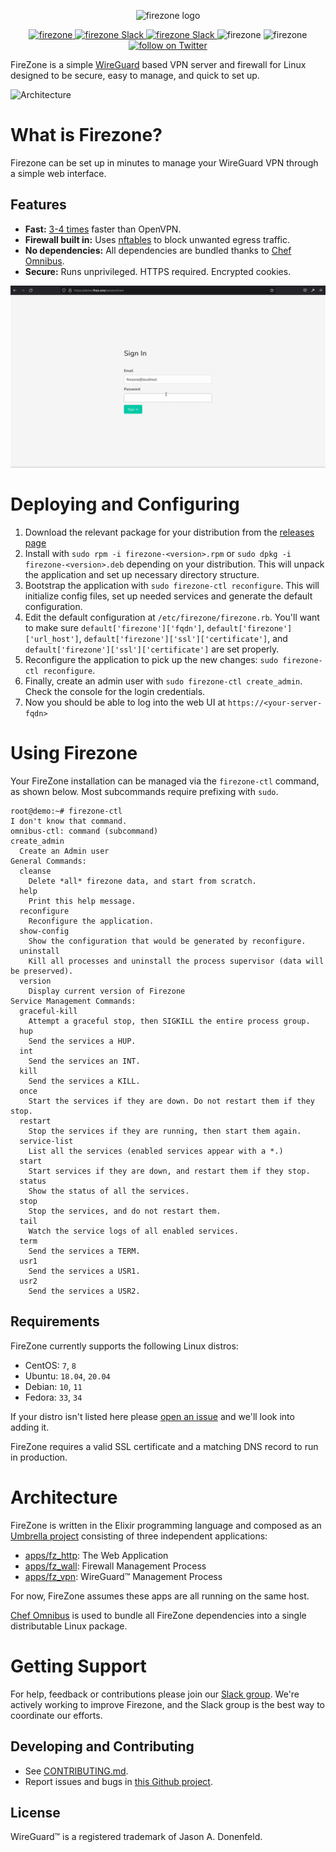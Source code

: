 <p align="center">
  <img src="https://user-images.githubusercontent.com/167144/134594125-fadeac64-990e-4d6f-9e69-8a04487e00e0.png" alt="firezone logo" width="500"/>
</p>
<p align="center">
  <a href="https://github.com/firezone">
    <img src="https://img.shields.io/badge/firezone-beta v0.0.5-red" alt="firezone" />
  </a>
  <a href="https://e04kusl9oz5.typeform.com/to/zahKLf3d">
    <img src="https://img.shields.io/static/v1?logo=openbugbounty&logoColor=959DA5&label=feedback&labelColor=333a41&message=submit&color=3AC358" alt="firezone Slack" />
  </a>
  <a href="https://e04kusl9oz5.typeform.com/to/rpMtkZw4">
    <img src="https://img.shields.io/static/v1?logo=slack&logoColor=959DA5&label=community&labelColor=333a41&message=join&color=611f69" alt="firezone Slack" />
  </a>
  <img src="https://img.shields.io/static/v1?logo=github&logoColor=959DA5&label=Test&labelColor=333a41&message=passing&color=3AC358" alt="firezone" />
  <img src="https://img.shields.io/static/v1?label=coverage&labelColor=333a41&message=66%&color=D7614A" alt="firezone" />
  <a href="https://twitter.com/intent/follow?screen_name=firezonevpn">
    <img src="https://img.shields.io/twitter/follow/firezonevpn?style=social&logo=twitter" alt="follow on Twitter">
  </a>
</p>


FireZone is a simple [WireGuard](https://www.wireguard.com/) based VPN server and firewall for Linux designed to be secure, easy to manage, and quick to set up.

![Architecture](https://user-images.githubusercontent.com/167144/134593363-870c982d-921b-4f0c-b210-e77c8860d9ca.png)

# What is Firezone?

Firezone can be set up in minutes to manage your WireGuard VPN through a simple web interface.

## Features

- **Fast:** [3-4 times](https://wireguard.com/performance/) faster than OpenVPN.
- **Firewall built in:** Uses [nftables](https://netfilter.org) to block
    unwanted egress traffic.
- **No dependencies:** All dependencies are bundled thanks to
    [Chef Omnibus](https://github.com/chef/omnibus).
- **Secure:** Runs unprivileged. HTTPS required. Encrypted cookies.

![Firezone](./apps/fz_http/assets/static/images/firezone-usage.gif)

# Deploying and Configuring

1. Download the relevant package for your distribution from the [releases page](https://github.com/firezone/firezone/releases)
2. Install with `sudo rpm -i firezone-<version>.rpm` or `sudo dpkg -i firezone-<version>.deb` depending on your distribution. This will unpack the application and set up necessary directory structure.
3. Bootstrap the application with `sudo firezone-ctl reconfigure`. This will initialize config files, set up needed services and generate the default configuration.
4. Edit the default configuration at `/etc/firezone/firezone.rb`. You'll want to make sure `default['firezone']['fqdn']`, `default['firezone']['url_host']`, `default['firezone']['ssl']['certificate']`, and `default['firezone']['ssl']['certificate']` are set properly.
5. Reconfigure the application to pick up the new changes: `sudo firezone-ctl reconfigure`.
6. Finally, create an admin user with `sudo firezone-ctl create_admin`. Check the console for the login credentials.
7. Now you should be able to log into the web UI at `https://<your-server-fqdn>`

# Using Firezone

Your FireZone installation can be managed via the `firezone-ctl` command, as shown below. Most subcommands require prefixing with `sudo`.

```shell
root@demo:~# firezone-ctl
I don't know that command.
omnibus-ctl: command (subcommand)
create_admin
  Create an Admin user
General Commands:
  cleanse
    Delete *all* firezone data, and start from scratch.
  help
    Print this help message.
  reconfigure
    Reconfigure the application.
  show-config
    Show the configuration that would be generated by reconfigure.
  uninstall
    Kill all processes and uninstall the process supervisor (data will be preserved).
  version
    Display current version of Firezone
Service Management Commands:
  graceful-kill
    Attempt a graceful stop, then SIGKILL the entire process group.
  hup
    Send the services a HUP.
  int
    Send the services an INT.
  kill
    Send the services a KILL.
  once
    Start the services if they are down. Do not restart them if they stop.
  restart
    Stop the services if they are running, then start them again.
  service-list
    List all the services (enabled services appear with a *.)
  start
    Start services if they are down, and restart them if they stop.
  status
    Show the status of all the services.
  stop
    Stop the services, and do not restart them.
  tail
    Watch the service logs of all enabled services.
  term
    Send the services a TERM.
  usr1
    Send the services a USR1.
  usr2
    Send the services a USR2.
```

## Requirements

FireZone currently supports the following Linux distros:

- CentOS: `7`, `8`
- Ubuntu: `18.04`, `20.04`
- Debian: `10`, `11`
- Fedora: `33`, `34`

If your distro isn't listed here please [open an issue](https://github.com/firezone/firezone/issues/new/choose) and we'll look into adding it.

FireZone requires a valid SSL certificate and a matching DNS record to run in production.

# Architecture

FireZone is written in the Elixir programming language and composed as an [Umbrella
project](https://elixir-lang.org/getting-started/mix-otp/dependencies-and-umbrella-projects.html)
consisting of three independent applications:

- [apps/fz_http](apps/fz_http): The Web Application
- [apps/fz_wall](apps/fz_wall): Firewall Management Process
- [apps/fz_vpn](apps/fz_vpn): WireGuard™ Management Process

For now, FireZone assumes these apps are all running on the same host.

[Chef Omnibus](https://github.com/chef/omnibus) is used to bundle all FireZone dependencies into a single distributable Linux package.

# Getting Support
For help, feedback or contributions please join our [Slack group](https://admin.typeform.com/form/rpMtkZw4/create?block=a9c11a46-1dcf-4155-b447-0d8ce5700d5f). We're actively working to improve Firezone, and the Slack group is the best way to coordinate our efforts.


## Developing and Contributing

- See [CONTRIBUTING.md](CONTRIBUTING.md).
- Report issues and bugs in [this Github project]().

## License

WireGuard™ is a registered trademark of Jason A. Donenfeld.
